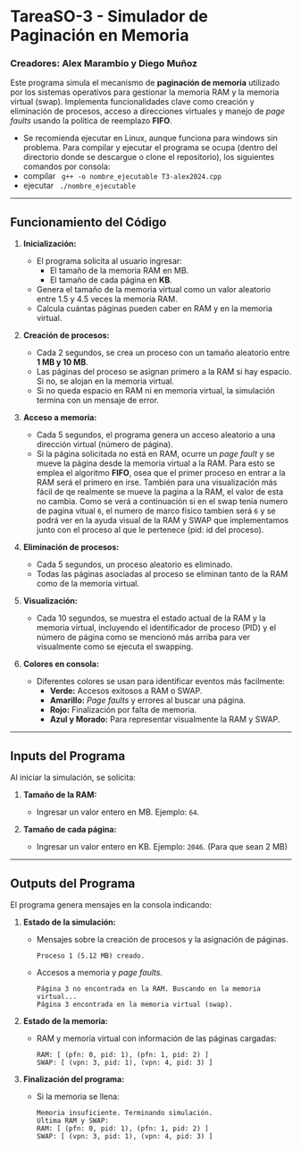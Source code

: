 # TareaSO-3 - Simulador de Paginación en Memoria
### Creadores: **Alex Marambio y Diego Muñoz**

Este programa simula el mecanismo de **paginación de memoria** utilizado por los sistemas operativos para gestionar la memoria RAM y la memoria virtual (swap). Implementa funcionalidades clave como creación y eliminación de procesos, acceso a direcciones virtuales y manejo de *page faults* usando la política de reemplazo **FIFO**.
- Se recomienda ejecutar en Linux, aunque funciona para windows sin problema.
Para compilar y ejecutar el programa se ocupa (dentro del directorio donde se descargue o clone el repositorio), los siguientes comandos por consola:
-   compilar
``` g++ -o nombre_ejecutable T3-alex2024.cpp```
-   ejecutar
``` ./nombre_ejecutable```

---

## **Funcionamiento del Código**

1. **Inicialización:**

   - El programa solicita al usuario ingresar:
     - El tamaño de la memoria RAM en MB.
     - El tamaño de cada página en **KB**.
   - Genera el tamaño de la memoria virtual como un valor aleatorio entre 1.5 y 4.5 veces la memoria RAM.
   - Calcula cuántas páginas pueden caber en RAM y en la memoria virtual.

2. **Creación de procesos:**

   - Cada 2 segundos, se crea un proceso con un tamaño aleatorio entre **1 MB y 10 MB**.
   - Las páginas del proceso se asignan primero a la RAM si hay espacio. Si no, se alojan en la memoria virtual.
   - Si no queda espacio en RAM ni en memoria virtual, la simulación termina con un mensaje de error.

3. **Acceso a memoria:**

   - Cada 5 segundos, el programa genera un acceso aleatorio a una dirección virtual (número de página).
   - Si la página solicitada no está en RAM, ocurre un *page fault* y se mueve la página desde la memoria virtual a la RAM.
    Para esto se emplea el algoritmo **FIFO**, osea que el primer proceso en entrar a la RAM será el primero en irse. También para una visualización más fácil de qe realmente se mueve la pagina a la RAM, el valor de esta no cambia. Como se verá a continuación si en el swap tenia numero de pagina vitual `6`, el numero de marco físico tambien será `6` y se podrá ver en la ayuda visual de la RAM y SWAP que implementamos junto con el proceso al que le pertenece (pid: id del proceso).

4. **Eliminación de procesos:**

   - Cada 5 segundos, un proceso aleatorio es eliminado.
   - Todas las páginas asociadas al proceso se eliminan tanto de la RAM como de la memoria virtual.

5. **Visualización:**

   - Cada 10 segundos, se muestra el estado actual de la RAM y la memoria virtual, incluyendo el identificador de proceso (PID) y el número de página como se mencionó más arriba para ver visualmente como se ejecuta el swapping.

6. **Colores en consola:**

   - Diferentes colores se usan para identificar eventos más facilmente:
     - **Verde:** Accesos exitosos a RAM o SWAP.
     - **Amarillo:** *Page faults* y errores al buscar una página.
     - **Rojo:** Finalización por falta de memoria.
     - **Azul y Morado:** Para representar visualmente la RAM y SWAP.

---

## **Inputs del Programa**

Al iniciar la simulación, se solicita:

1. **Tamaño de la RAM:**

   - Ingresar un valor entero en MB. Ejemplo: `64`.

2. **Tamaño de cada página:**

   - Ingresar un valor entero en KB. Ejemplo: `2046`. (Para que sean 2 MB)

---

## **Outputs del Programa**

El programa genera mensajes en la consola indicando:

1. **Estado de la simulación:**

   - Mensajes sobre la creación de procesos y la asignación de páginas.
     ```
     Proceso 1 (5.12 MB) creado.
     ```
   - Accesos a memoria y *page faults.*
     ```
     Página 3 no encontrada en la RAM. Buscando en la memoria virtual...
     Página 3 encontrada en la memoria virtual (swap).
     ```

2. **Estado de la memoria:**

   - RAM y memoria virtual con información de las páginas cargadas:
     ```
     RAM: [ (pfn: 0, pid: 1), (pfn: 1, pid: 2) ]
     SWAP: [ (vpn: 3, pid: 1), (vpn: 4, pid: 3) ]
     ```

3. **Finalización del programa:**

   - Si la memoria se llena:
     ```
     Memoria insuficiente. Terminando simulación.
     Ultima RAM y SWAP:
     RAM: [ (pfn: 0, pid: 1), (pfn: 1, pid: 2) ]
     SWAP: [ (vpn: 3, pid: 1), (vpn: 4, pid: 3) ]
     ```
